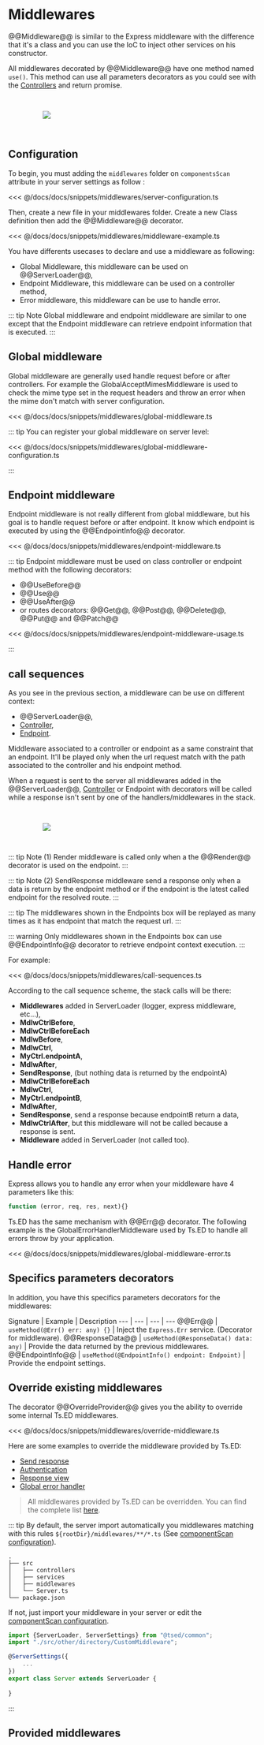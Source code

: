 # Middlewares

@@Middleware@@ is similar to the Express middleware with the difference that it's a class and you can use the IoC 
to inject other services on his constructor.

All middlewares decorated by @@Middleware@@ have one method named `use()`. 
This method can use all parameters decorators as you could see with the [Controllers](/docs/controllers.md) and return promise.

<figure><img src="./../assets/middleware.svg" style="max-height: 300px; padding: 30px"></figure>


## Configuration

To begin, you must adding the `middlewares` folder on `componentsScan` attribute in your server settings as follow :

<<< @/docs/docs/snippets/middlewares/server-configuration.ts

Then, create a new file in your middlewares folder. Create a new Class definition then add the @@Middleware@@ decorator.

<<< @/docs/docs/snippets/middlewares/middleware-example.ts

You have differents usecases to declare and use a middleware as following:

 * Global Middleware, this middleware can be used on @@ServerLoader@@,
 * Endpoint Middleware, this middleware can be used on a controller method,
 * Error middleware, this middleware can be use to handle error.
 
::: tip Note
Global middleware and endpoint middleware are similar to one except that the Endpoint middleware 
can retrieve endpoint information that is executed. 
:::

## Global middleware 

Global middleware are generally used handle request before or after controllers. For example the GlobalAcceptMimesMiddleware
is used to check the mime type set in the request headers and throw an error when the mime don't match with server configuration.

<<< @/docs/docs/snippets/middlewares/global-middleware.ts

::: tip 
You can register your global middleware on server level:

<<< @/docs/docs/snippets/middlewares/global-middleware-configuration.ts

:::

## Endpoint middleware 

Endpoint middleware is not really different from global middleware, but his goal is to handle request before or after endpoint.
It know which endpoint is executed by using the @@EndpointInfo@@ decorator. 

<<< @/docs/docs/snippets/middlewares/endpoint-middleware.ts

::: tip
Endpoint middleware must be used on class controller or endpoint method with the following decorators:

- @@UseBefore@@
- @@Use@@
- @@UseAfter@@
- or routes decorators: @@Get@@, @@Post@@, @@Delete@@, @@Put@@ and @@Patch@@

<<< @/docs/docs/snippets/middlewares/endpoint-middleware-usage.ts

:::

## call sequences

As you see in the previous section, a middleware can be use on different context:

- @@ServerLoader@@,
- [Controller](/docs/controllers.md),
- [Endpoint](/docs/controllers.md).

Middleware associated to a controller or endpoint as a same constraint that an endpoint.
It'll be played only when the url request match with the path associated to the controller and his endpoint method.

When a request is sent to the server all middlewares added in the @@ServerLoader@@, [Controller](/docs/controllers.md) or Endpoint with decorators
 will be called while a response isn't sent by one of the handlers/middlewares in the stack.

<figure><img src="./../assets/middleware-call-sequence.svg" style="max-width:400px; padding:30px"></figure>

::: tip Note (1) 
Render middleware is called only when a the @@Render@@ decorator is used on the endpoint.
:::

::: tip Note (2) 
SendResponse middleware send a response only when a data is return by the endpoint method or if the endpoint is the latest called endpoint for the resolved route. 
:::

::: tip
The middlewares shown in the Endpoints box will be replayed as many times as it has endpoint that match 
the request url.
:::

::: warning
Only middlewares shown in the Endpoints box can use @@EndpointInfo@@ decorator to retrieve endpoint context execution.
:::

For example:

<<< @/docs/docs/snippets/middlewares/call-sequences.ts

According to the call sequence scheme, the stack calls will be there:

- **Middlewares** added in ServerLoader (logger, express middleware, etc...),
- **MdlwCtrlBefore**,
- **MdlwCtrlBeforeEach**
- **MdlwBefore**,
- **MdlwCtrl**,
- **MyCtrl.endpointA**,
- **MdlwAfter**,
- **SendResponse**, (but nothing data is returned by the endpointA)
- **MdlwCtrlBeforeEach**
- **MdlwCtrl**,
- **MyCtrl.endpointB**,
- **MdlwAfter**,
- **SendResponse**, send a response because endpointB return a data,
- **MdlwCtrlAfter**, but this middleware will not be called because a response is sent.
- **Middleware** added in ServerLoader (not called too).

## Handle error

Express allows you to handle any error when your middleware have 4 parameters like this:

```javascript
function (error, req, res, next){}
```
Ts.ED has the same mechanism with @@Err@@ decorator. The following example is the GlobalErrorHandlerMiddleware
used by Ts.ED to handle all errors throw by your application.


<<< @/docs/docs/snippets/middlewares/global-middleware-error.ts


## Specifics parameters decorators

In addition, you have this specifics parameters decorators for the middlewares:

Signature | Example | Description
--- | --- | --- | ---
@@Err@@ | `useMethod(@Err() err: any) {}` | Inject the `Express.Err` service. (Decorator for middleware).
@@ResponseData@@ | `useMethod(@ResponseData() data: any)` | Provide the data returned by the previous middlewares.
@@EndpointInfo@@ | `useMethod(@EndpointInfo() endpoint: Endpoint)` | Provide the endpoint settings.

## Override existing middlewares

The decorator @@OverrideProvider@@ gives you the ability to override some internal Ts.ED middlewares.

<<< @/docs/docs/snippets/middlewares/override-middleware.ts

Here are some examples to override the middleware provided by Ts.ED:

* [Send response](/docs/middlewares/override/send-response.md)
* [Authentication](/docs/middlewares/override/authentication.md)
* [Response view](/docs/middlewares/override/response-view.md)
* [Global error handler](/docs/middlewares/override/global-error-handler.md)

> All middlewares provided by Ts.ED can be overridden. You can find the complete list [here](/api.md).

::: tip
By default, the server import automatically you middlewares matching with this rules `${rootDir}/middlewares/**/*.ts` (See [componentScan configuration](/configuration.md)).

```
.
├── src
│   ├── controllers
│   ├── services
│   ├── middlewares
│   └── Server.ts
└── package.json
```

If not, just import your middleware in your server or edit the [componentScan configuration](/configuration.md).

```typescript
import {ServerLoader, ServerSettings} from "@tsed/common";
import "./src/other/directory/CustomMiddleware";

@ServerSettings({
    ...
})
export class Server extends ServerLoader {
 
}
```
:::

## Provided middlewares

<ApiList query="symbolType === 'class' && status.indexOf('middleware') > -1" />

